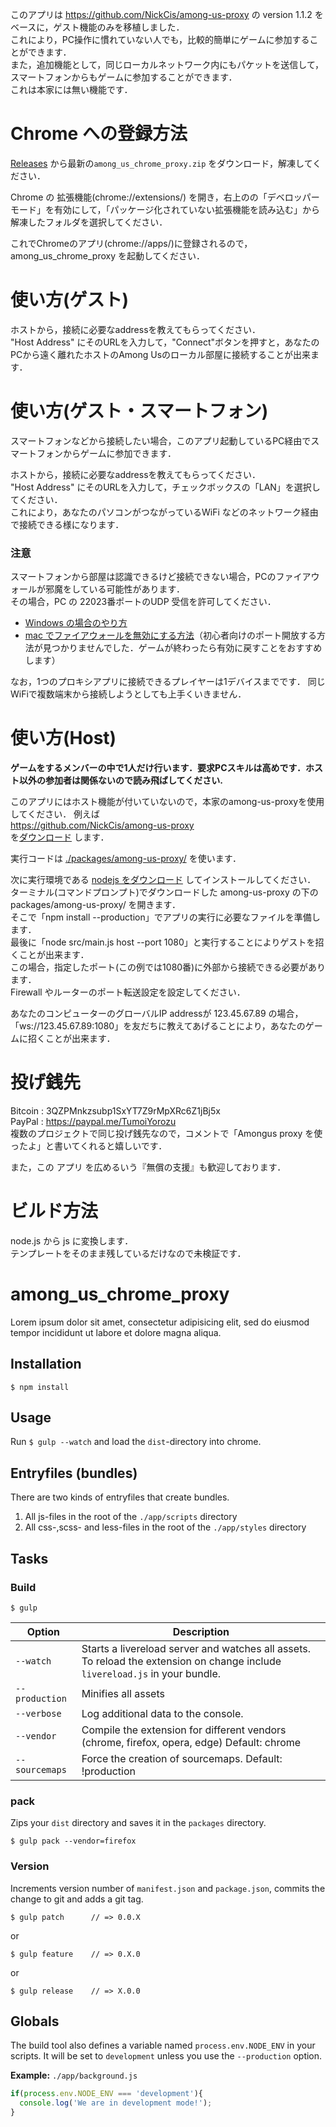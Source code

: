 このアプリは https://github.com/NickCis/among-us-proxy の version 1.1.2 をベースに，ゲスト機能のみを移植しました．  
これにより，PC操作に慣れていない人でも，比較的簡単にゲームに参加することができます．  
また，追加機能として，同じローカルネットワーク内にもパケットを送信して，スマートフォンからもゲームに参加することができます．  
これは本家には無い機能です．  

# Chrome への登録方法
[Releases](https://github.com/TumoiYorozu/among_us_chrome_proxy/releases) から最新の`among_us_chrome_proxy.zip` をダウンロード，解凍してください．

Chrome の 拡張機能(chrome://extensions/) を開き，右上のの「デベロッパー モード」を有効にして，「パッケージ化されていない拡張機能を読み込む」から解凍したフォルダを選択してください．

これでChromeのアプリ(chrome://apps/)に登録されるので，among_us_chrome_proxy を起動してください．

# 使い方(ゲスト)
ホストから，接続に必要なaddressを教えてもらってください．  
"Host Address" にそのURLを入力して，"Connect"ボタンを押すと，あなたのPCから遠く離れたホストのAmong Usのローカル部屋に接続することが出来ます．  

# 使い方(ゲスト・スマートフォン)
スマートフォンなどから接続したい場合，このアプリ起動しているPC経由でスマートフォンからゲームに参加できます．  

ホストから，接続に必要なaddressを教えてもらってください．  
"Host Address" にそのURLを入力して，チェックボックスの「LAN」を選択してください．  
これにより，あなたのパソコンがつながっているWiFi などのネットワーク経由で接続できる様になります．  

### 注意
スマートフォンから部屋は認識できるけど接続できない場合，PCのファイアウォールが邪魔をしている可能性があります．  
その場合，PC の 22023番ポートのUDP 受信を許可してください．  
- [Windows の場合のやり方](https://www.fmworld.net/cs/azbyclub/qanavi/jsp/qacontents.jsp?PID=7510-8352)
- [mac でファイアウォールを無効にする方法](https://aprico-media.com/posts/3083)（初心者向けのポート開放する方法が見つかりませんでした．ゲームが終わったら有効に戻すことをおすすめします）

なお，1つのプロキシアプリに接続できるプレイヤーは1デバイスまでです． 同じWiFiで複数端末から接続しようとしても上手くいきません．  




# 使い方(Host)
**ゲームをするメンバーの中で1人だけ行います．要求PCスキルは高めです．ホスト以外の参加者は関係ないので読み飛ばしてください.**  

このアプリにはホスト機能が付いていないので，本家のamong-us-proxyを使用してください． 
例えば  
https://github.com/NickCis/among-us-proxy  
を[ダウンロード](https://github.com/NickCis/among-us-proxy/archive/master.zip) します．  

実行コードは [./packages/among-us-proxy/](https://github.com/NickCis/among-us-proxy/tree/master/packages/among-us-proxy) を使います．

次に実行環境である [nodejs をダウンロード](https://nodejs.org/ja/download/) してインストールしてください．  
ターミナル(コマンドプロンプト)でダウンロードした among-us-proxy の下の packages/among-us-proxy/ を開きます．  
そこで「npm install --production」でアプリの実行に必要なファイルを準備します．  
最後に「node src/main.js host --port 1080」と実行することによりゲストを招くことが出来ます．  
この場合，指定したポート(この例では1080番)に外部から接続できる必要があります．  
Firewall やルーターのポート転送設定を設定してください．  

あなたのコンピューターのグローバルIP addressが 123.45.67.89 の場合，  
「ws://123.45.67.89:1080」を友だちに教えてあげることにより，あなたのゲームに招くことが出来ます．


# 投げ銭先
Bitcoin : 3QZPMnkzsubp1SxYT7Z9rMpXRc6Z1jBj5x  
PayPal : https://paypal.me/TumoiYorozu   
複数のプロジェクトで同じ投げ銭先なので，コメントで「Amongus proxy を使ったよ」と書いてくれると嬉しいです．

また，この アプリ を広めるいう『無償の支援』も歓迎しております．

# ビルド方法
node.js から js に変換します．  
テンプレートをそのまま残しているだけなので未検証です．  

# among_us_chrome_proxy

Lorem ipsum dolor sit amet, consectetur adipisicing elit, sed do eiusmod tempor incididunt ut labore et dolore magna aliqua.

## Installation

	$ npm install

## Usage

Run `$ gulp --watch` and load the `dist`-directory into chrome.

## Entryfiles (bundles)

There are two kinds of entryfiles that create bundles.

1. All js-files in the root of the `./app/scripts` directory
2. All css-,scss- and less-files in the root of the `./app/styles` directory

## Tasks

### Build

    $ gulp


| Option         | Description                                                                                                                                           |
|----------------|-------------------------------------------------------------------------------------------------------------------------------------------------------|
| `--watch`      | Starts a livereload server and watches all assets. <br>To reload the extension on change include `livereload.js` in your bundle.                      |
| `--production` | Minifies all assets                                                                                                                                   |
| `--verbose`    | Log additional data to the console.                                                                                                                   |
| `--vendor`     | Compile the extension for different vendors (chrome, firefox, opera, edge)  Default: chrome                                                                 |
| `--sourcemaps` | Force the creation of sourcemaps. Default: !production                                                                                                |


### pack

Zips your `dist` directory and saves it in the `packages` directory.

    $ gulp pack --vendor=firefox

### Version

Increments version number of `manifest.json` and `package.json`,
commits the change to git and adds a git tag.


    $ gulp patch      // => 0.0.X

or

    $ gulp feature    // => 0.X.0

or

    $ gulp release    // => X.0.0


## Globals

The build tool also defines a variable named `process.env.NODE_ENV` in your scripts. It will be set to `development` unless you use the `--production` option.


**Example:** `./app/background.js`

```javascript
if(process.env.NODE_ENV === 'development'){
  console.log('We are in development mode!');
}
```







